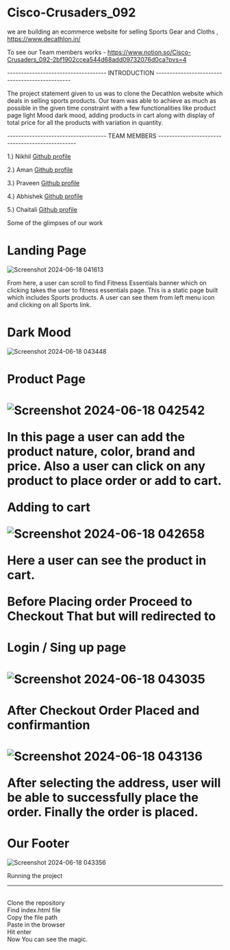 # Cisco-Crusaders_092
we are building an ecommerce website for selling Sports Gear and Cloths , https://www.decathlon.in/

To see our Team members works - https://www.notion.so/Cisco-Crusaders_092-2bf1902ccea544d68add09732076d0ca?pvs=4


------------------------------------ INTRODUCTION -----------------------------------------------

The project statement given to us was to clone the Decathlon website which deals in selling sports products.
Our team was able to achieve as much as possible in the given time constraint with a few functionalities like product page light Mood dark mood, 
adding products in cart along with display of total price for all the products with variation in quantity.

------------------------------------ TEAM MEMBERS ------------------------------------------------

1.) Nikhil <a href="https://github.com/Niks-World"> Github profile <a/>

2.) Aman <a href="https://github.com/itsaman-pandey"> Github profile <a/>

3.) Praveen <a href="https://github.com/Praveen0133"> Github profile <a/>

4.) Abhishek <a href="https://github.com/abhigupta3985"> Github profile <a/>

5.) Chaitali <a href="https://github.com/Chaitali124"> Github profile <a/>

Some of the glimpses of our work

<h1>Landing Page </h1> 

![Screenshot 2024-06-18 041613](https://github.com/Niks-World/Cisco-Crusaders_092/assets/79000068/7dcbd8d9-d1bb-402b-b796-adecd4838094)

From here, a user can scroll to find Fitness Essentials banner which on clicking takes the user to fitness essentials page. This is a static page built which includes Sports products. A user can see them from left menu icon and clicking on all Sports link.

<h1> Dark Mood</h1> 

![Screenshot 2024-06-18 043448](https://github.com/Niks-World/Cisco-Crusaders_092/assets/79000068/dcc3a658-3f41-4270-a210-daad3084b761)




<h1>Product Page <h1/>

![Screenshot 2024-06-18 042542](https://github.com/Niks-World/Cisco-Crusaders_092/assets/79000068/88f97f5c-f52f-491a-8e3b-851635451d8d)

In this page a user can add the  product nature, color, brand and price. Also a user can click on any product to place order or add to cart.



Adding to cart

![Screenshot 2024-06-18 042658](https://github.com/Niks-World/Cisco-Crusaders_092/assets/79000068/2347e5ae-ab14-4058-8db0-b8c72aa6c142)

Here a user can see the product in  cart.


Before Placing order Proceed to Checkout
That but will redirected to 
<h1>Login / Sing up page <h1/>

![Screenshot 2024-06-18 043035](https://github.com/Niks-World/Cisco-Crusaders_092/assets/79000068/19f6741b-477b-4620-b22b-cef6f47cbd8a)





<h1>After Checkout Order Placed and confirmantion <h1/>
  
![Screenshot 2024-06-18 043136](https://github.com/Niks-World/Cisco-Crusaders_092/assets/79000068/b11eaa8c-2a6c-4ba3-9239-209011f3c76c)

After selecting the address, user will be able to successfully place the order.
Finally the order is placed.

<h1>Our Footer </h1>

![Screenshot 2024-06-18 043356](https://github.com/Niks-World/Cisco-Crusaders_092/assets/79000068/ce6dd1ad-8890-4505-88db-2f77c6cdc5cf)




Running the project
<hr/>
<br/>
Clone the repository <br/>
Find index.html file<br/>
Copy the file path<br/>
Paste in the browser<br/>
Hit enter<br/>
Now You can see the magic.<br/>
